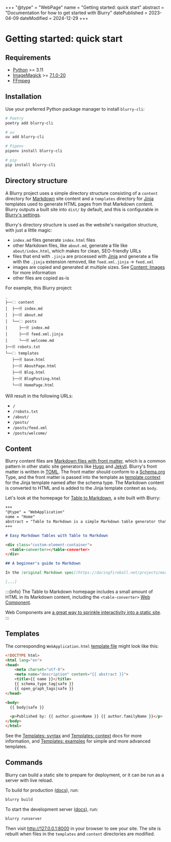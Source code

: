 +++
"@type" = "WebPage"
name = "Getting started: quick start"
abstract = "Documentation for how to get started with Blurry"
datePublished = 2023-04-09
dateModified = 2024-12-29
+++

# Getting started: quick start

## Requirements

- [Python](https://www.python.org/) >= 3.11
- [ImageMagick](https://imagemagick.org/index.php) >= [7.1.0-20](https://github.com/ImageMagick/Website/blob/main/ChangeLog.md#710-20---2022-01-22)
- [FFmpeg](https://ffmpeg.org/)

## Installation

Use your preferred Python package manager to install `blurry-cli`:

```bash
# Poetry
poetry add blurry-cli

# uv
uv add blurry-cli

# Pipenv
pipenv install blurry-cli

# pip
pip install blurry-cli
```

## Directory structure

A Blurry project uses a simple directory structure consisting of a `content` directory for [Markdown](https://daringfireball.net/projects/markdown/) site content and a `templates` directory for [Jinja](https://jinja.palletsprojects.com/en/) templates used to generate HTML pages from that Markdown content.
Blurry outputs a built site into `dist/` by default, and this is configurable in [Blurry's settings](../configuration/settings.md).

Blurry's directory structure is used as the website's navigation structure, with just a little magic:

- `index.md` files generate `index.html` files
- other Markdown files, like `about.md`, generate a file like `about/index.html`, which makes for clean, SEO-friendly URLs
- files that end with `.jinja` are processed with [Jinja](https://jinja.palletsprojects.com/en/stable/) and generate a file with the `.jinja` extension removed, like `feed.xml.jinja` -> `feed.xml`
- images are copied and generated at multiple sizes. See [Content: Images](../content/images.md) for more information
- other files are copied as-is

For example, this Blurry project:

```text
.
├──🗀 content
│  ├──🗎 index.md
│  ├──🗎 about.md
│  └──🗀 posts
│     ├──🗎 index.md
│     ├──🗎 feed.xml.jinja
│     └──🗎 welcome.md
├──🗎 robots.txt
└──🗀 templates
   ├──🗎 base.html
   ├──🗎 AboutPage.html
   ├──🗎 Blog.html
   ├──🗎 BlogPosting.html
   └──🗎 HomePage.html
```

Will result in the following URLs:

- `/`
- `/robots.txt`
- `/about/`
- `/posts/`
- `/posts/feed.xml`
- `/posts/welcome/`

## Content

Blurry content files are [Markdown files with front matter](../content/markdown.md), which is a common pattern in other static site generators like [Hugo](https://gohugo.io/content-management/front-matter/) and [Jekyll](https://jekyllrb.com/docs/front-matter/).
Blurry's front matter is written in [TOML](https://toml.io/en/).
The front matter should conform to a [Schema.org](https://schema.org/) Type, and the front matter is passed into the template as [template context](../templates/context.md) for the Jinja template named after the schema type.
The Markdown content is converted to HTML and is added to the Jinja template context as `body`.

Let's look at the homepage for [Table to Markdown](https://tabletomarkdown.com/), a site built with Blurry:

```markdown
+++
"@type" = "WebApplication"
name = "Home"
abstract = "Table to Markdown is a simple Markdown table generator that converts tables from spreadsheet applications and websites into well-formatted Markdown tables."
+++

# Easy Markdown Tables with Table to Markdown

<div class="custom-element-container">
  <table-converter></table-converter>
</div>

## A beginner's guide to Markdown

In the [original Markdown spec](https://daringfireball.net/projects/markdown/), John Gruber describes Markdown as "a text-to-HTML conversion tool for web writers."

[...]
```

:::{info}
The Table to Markdown homepage includes a small amount of HTML in its Markdown content, including the `<table-converter>` [Web Component](https://developer.mozilla.org/en-US/docs/Web/Web_Components).

Web Components are [a great way to sprinkle interactivity into a static site](https://johnfraney.ca/blog/vue-static-site-web-component-custom-elements/).
:::

## Templates

The corresponding `WebApplication.html` [template file](../templates/syntax.md) might look like this:

```html
<!DOCTYPE html>
<html lang="en">
<head>
    <meta charset="utf-8">
    <meta name="description" content="{{ abstract }}">
    <title>{{ name }}</title>
    {{ schema_type_tag|safe }}
    {{ open_graph_tags|safe }}
</head>

<body>
  {{ body|safe }}

  <p>Published by: {{ author.givenName }} {{ author.familyName }}</p>
</body>
</html>
```

See the [Templates: syntax](../templates/syntax.md) and [Templates: context](../templates/context.md) docs for more information, and [Templates: examples](../templates/examples.md) for simple and more advanced templates.

## Commands

Blurry can build a static site to prepare for deployment, or it can be run as a server with live reload.

To build for production ([docs](../commands/build.md)), run:

```bash
blurry build
```

To start the development server ([docs](../commands/runserver.md)), run:

```bash
blurry runserver
```

Then visit <http://127.0.0.1:8000> in your browser to see your site.
The site is rebuilt when files in the `templates` and `content` directories are modified.
